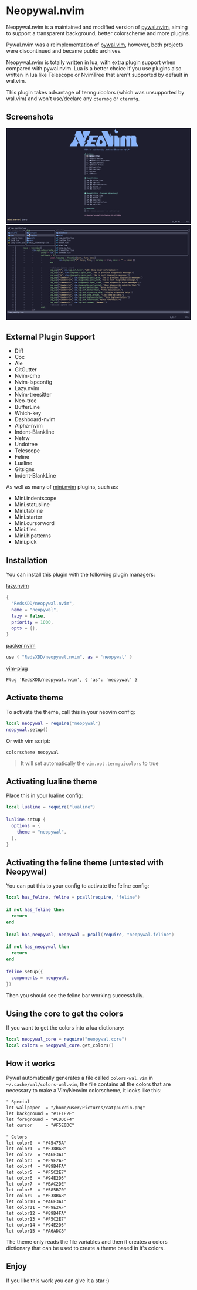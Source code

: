 # Neopywal.nvim

Neopywal.nvim is a maintained and modified version of
[pywal.nvim](https://github.com/AlphaTechnolog/pywal.nvim), aiming to support
a transparent background, better colorscheme and more plugins.

Pywal.nvim was a reimplementation of [pywal.vim](https://github.com/dylanaraps/wal.vim), however,
both projects were discontinued and became public archives.


Neopywal.nvim is totally written in lua, with extra plugin support when compared with pywal.nvim.
Lua is a better choice if you use plugins also written in lua like Telescope or
NvimTree that aren't supported by default in wal.vim.

This plugin takes advantage of termguicolors (which was unsupported by wal.vim)
and won't use/declare any `ctermbg` or `ctermfg`.

## Screenshots

![01](./.screenshots/01.png)
![02](./.screenshots/02.png)

## External Plugin Support

- Diff
- Coc
- Ale
- GitGutter
- Nvim-cmp
- Nvim-lspconfig
- Lazy.nvim
- Nvim-treesitter
- Neo-tree
- BufferLine
- Which-key
- Dashboard-nvim
- Alpha-nvim
- Indent-Blankline
- Netrw
- Undotree
- Telescope
- Feline
- Lualine
- Gitsigns
- Indent-BlankLine

As well as many of [mini.nvim](https://github.com/echasnovski/mini.nvim) plugins, such as:
- Mini.indentscope
- Mini.statusline
- Mini.tabline
- Mini.starter
- Mini.cursorword
- Mini.files
- Mini.hipatterns
- Mini.pick

## Installation

You can install this plugin with the following plugin managers:

[lazy.nvim](https://github.com/folke/lazy.nvim)
```lua
{
  "RedsXDD/neopywal.nvim",
  name = "neopywal",
  lazy = false,
  priority = 1000,
  opts = {},
}
```

[packer.nvim](https://github.com/wbthomason/packer.nvim)
```lua
use { "RedsXDD/neopywal.nvim", as = 'neopywal' }
```

[vim-plug](https://github.com/junegunn/vim-plug)
```vim
Plug 'RedsXDD/neopywal.nvim', { 'as': 'neopywal' }
```

## Activate theme

To activate the theme, call this in your neovim config:

```lua
local neopywal = require("neopywal")
neopywal.setup()
```

Or with vim script:

```vim
colorscheme neopywal
```

> It will set automatically the `vim.opt.termguicolors` to true

## Activating lualine theme

Place this in your lualine config:

```lua
local lualine = require("lualine")

lualine.setup {
  options = {
    theme = "neopywal",
  },
}
```

## Activating the feline theme (untested with Neopywal)

You can put this to your config to activate the feline config:

```lua
local has_feline, feline = pcall(require, "feline")

if not has_feline then
  return
end

local has_neopywal, neopywal = pcall(require, "neopywal.feline")

if not has_neopywal then
  return
end

feline.setup({
  components = neopywal,
})
```

Then you should see the feline bar working successfully.

## Using the core to get the colors

If you want to get the colors into a lua dictionary:

```lua
local neopywal_core = require("neopywal.core")
local colors = neopywal_core.get_colors()
```

## How it works

Pywal automatically generates a file called `colors-wal.vim` in
`~/.cache/wal/colors-wal.vim`, the file contains all the colors that are necessary
to make a Vim/Neovim colorscheme, it looks like this:

```vim
" Special
let wallpaper  = "/home/user/Pictures/catppuccin.png"
let background = "#1E1E2E"
let foreground = "#CDD6F4"
let cursor     = "#F5E0DC"

" Colors
let color0  = "#45475A"
let color1  = "#F38BA8"
let color2  = "#A6E3A1"
let color3  = "#F9E2AF"
let color4  = "#89B4FA"
let color5  = "#F5C2E7"
let color6  = "#94E2D5"
let color7  = "#BAC2DE"
let color8  = "#585B70"
let color9  = "#F38BA8"
let color10 = "#A6E3A1"
let color11 = "#F9E2AF"
let color12 = "#89B4FA"
let color13 = "#F5C2E7"
let color14 = "#94E2D5"
let color15 = "#A6ADC8"
```

The theme only reads the file variables and then it creates a colors dictionary that
can be used to create a theme based in it's colors.

## Enjoy

If you like this work you can give it a star :)

